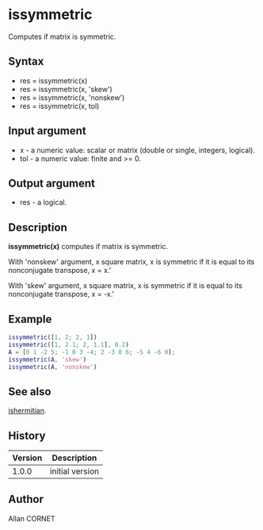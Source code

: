 

# issymmetric

Computes if matrix is symmetric.

## Syntax

- res = issymmetric(x)
- res = issymmetric(x, 'skew')
- res = issymmetric(x, 'nonskew')
- res = issymmetric(x, tol)

## Input argument

 - x - a numeric value: scalar or matrix (double or single, integers, logical).
 - tol - a numeric value: finite and >= 0.

## Output argument

 - res - a logical.

## Description


  <p><b>issymmetric(x)</b> computes if matrix is symmetric.</p>
  <p>With 'nonskew' argument, x square matrix, x is symmetric if it is equal to its nonconjugate transpose, x = x.'</p>
  <p>With 'skew' argument, x square matrix, x is symmetric if it is equal to its nonconjugate transpose, x = -x.'</p>


## Example

```matlab
issymmetric([1, 2; 2, 1])
issymmetric([1, 2.1; 2, 1.1], 0.2)
A = [0 1 -2 5; -1 0 3 -4; 2 -3 0 6; -5 4 -6 0];
issymmetric(A, 'skew')
issymmetric(A, 'nonskew')
```

## See also

[ishermitian](ishermitian.md).
## History

|Version|Description|
|------|------|
|1.0.0|initial version|


## Author

Allan CORNET



